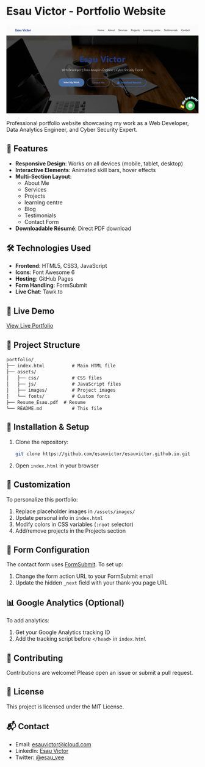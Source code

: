 # Esau Victor - Portfolio Website

![Portfolio Screenshot](https://github.com/esauvictor/esauvictor.github.io/blob/main/portfolio.jpg) <!-- Replace with actual screenshot -->

Professional portfolio website showcasing my work as a Web Developer, Data Analytics Engineer, and Cyber Security Expert.

## 🌟 Features

- **Responsive Design**: Works on all devices (mobile, tablet, desktop)
- **Interactive Elements**: Animated skill bars, hover effects
- **Multi-Section Layout**: 
  - About Me
  - Services
  - Projects
  - learning centre
  - Blog
  - Testimonials
  - Contact Form
- **Downloadable Résumé**: Direct PDF download

## 🛠 Technologies Used

- **Frontend**: HTML5, CSS3, JavaScript
- **Icons**: Font Awesome 6
- **Hosting**: GitHub Pages
- **Form Handling**: FormSubmit
- **Live Chat**: Tawk.to

## 🚀 Live Demo

[View Live Portfolio](https://esauvictor.github.io/)

## 📂 Project Structure

```
portfolio/
├── index.html          # Main HTML file
├── assets/
│   ├── css/            # CSS files
│   ├── js/             # JavaScript files
│   ├── images/         # Project images
│   └── fonts/          # Custom fonts
├── Resume_Esau.pdf  # Resume
└── README.md           # This file
```

## 🔧 Installation & Setup

1. Clone the repository:
   ```bash
   git clone https://github.com/esauvictor/esauvictor.github.io.git
   ```
2. Open `index.html` in your browser

## 🎨 Customization

To personalize this portfolio:

1. Replace placeholder images in `/assets/images/`
2. Update personal info in `index.html`
3. Modify colors in CSS variables (`:root` selector)
4. Add/remove projects in the Projects section

## 📝 Form Configuration

The contact form uses [FormSubmit](https://formsubmit.co/). To set up:

1. Change the form action URL to your FormSubmit email
2. Update the hidden `_next` field with your thank-you page URL

## 📊 Google Analytics (Optional)

To add analytics:

1. Get your Google Analytics tracking ID
2. Add the tracking script before `</head>` in `index.html`

## 🤝 Contributing

Contributions are welcome! Please open an issue or submit a pull request.

## 📜 License

This project is licensed under the MIT License.

## 📬 Contact

- Email: [esauvictor@icloud.com](mailto:esauvictor@icloud.com)
- LinkedIn: [Esau Victor](https://www.linkedin.com/in/esau-victor)
- Twitter: [@esau_vee](https://twitter.com/esau_vee)

```
